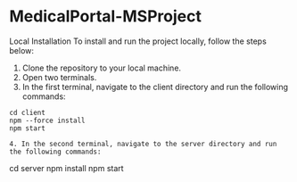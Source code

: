 # MedicalPortal-MSProject

 Local Installation
To install and run the project locally, follow the steps below:
1. Clone the repository to your local machine.
2. Open two terminals.
3. In the first terminal, navigate to the client directory and run the following commands:
```
cd client
npm --force install
npm start 

4. In the second terminal, navigate to the server directory and run the following commands:
```
cd server
npm install
npm start 

